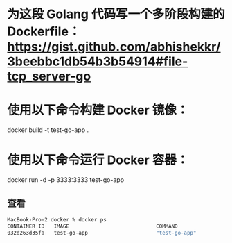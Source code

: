 # 为这段 Golang 代码写一个多阶段构建的 Dockerfile： https://gist.github.com/abhishekkr/3beebbc1db54b3b54914#file-tcp_server-go

# 使用以下命令构建 Docker 镜像：
docker build -t test-go-app .

# 使用以下命令运行 Docker 容器：
docker run -d -p 3333:3333 test-go-app

## 查看

```bash
MacBook-Pro-2 docker % docker ps
CONTAINER ID   IMAGE                            COMMAND                  CREATED         STATUS         PORTS                                                                 NAMES
032d263d35fa   test-go-app                      "test-go-app"            5 seconds ago   Up 4 seconds   0.0.0.0:3333->3333/tcp                                                peaceful_tharp

```